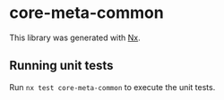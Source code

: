 # core-meta-common

This library was generated with [Nx](https://nx.dev).

## Running unit tests

Run `nx test core-meta-common` to execute the unit tests.
